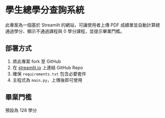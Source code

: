 # 學生總學分查詢系統

此專案為一個基於 Streamlit 的網站，可讓使用者上傳 PDF 成績單並自動計算總通過學分、顯示不通過課程與 0 學分課程，並提示畢業門檻。

## 部署方式

1. 將此專案 fork 至 GitHub
2. 在 [streamlit.io](https://streamlit.io) 上連結 GitHub Repo
3. 確保 `requirements.txt` 包含必要套件
4. 主程式為 `main.py`，上傳後即可使用

## 畢業門檻
預設為 128 學分

